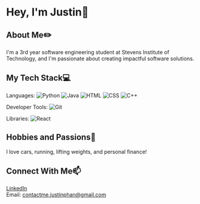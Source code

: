 # Hey, I'm Justin👋

## About Me✏️
I'm a 3rd year software engineering student at Stevens Institute of Technology, and I'm passionate about creating impactful software solutions.

## My Tech Stack💻
Languages: 
![Python](https://img.shields.io/badge/-Python-3572A5?style=flat&logo=python&logoColor=white)
![Java](https://img.shields.io/badge/Java-F89820?style=flat&logo=java&logoColor=white)
![HTML](https://img.shields.io/badge/HTML-E34F26?style=flat&logo=html5&logoColor=white)
![CSS](https://img.shields.io/badge/CSS-1572B6?style=flat&logo=css3&logoColor=white)
![C++](https://img.shields.io/badge/C%2B%2B-00599C?style=flat&logo=c%2B%2B&logoColor=white)

Developer Tools: 
![Git](https://img.shields.io/badge/Git-F05032?style=flat&logo=git&logoColor=white)

Libraries:
![React](https://img.shields.io/badge/React-20232A?style=flat&logo=react&logoColor=61DAFB)

## Hobbies and Passions💫
I love cars, running, lifting weights, and personal finance!

## Connect With Me📫
[LinkedIn](https://www.linkedin.com/in/justin-phan-/)\
Email: contactme.justinphan@gmail.com



